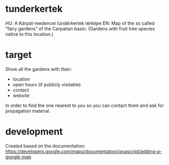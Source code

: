 # tunderkertek
HU: A Kárpát-medencei tündérkertek térképe
EN: Map of the so called "fairy gardens" of the Carpatian basin. (Gardens with fruit tree species native to this location.)

# target

Show all the gardens with their:
- location
- open hours (if publicly visitable)
- contact
- website

In order to find the one nearest to you so you can contact them and ask for propagation material.

# development

Created based on the documentation: https://developers.google.com/maps/documentation/javascript/adding-a-google-map